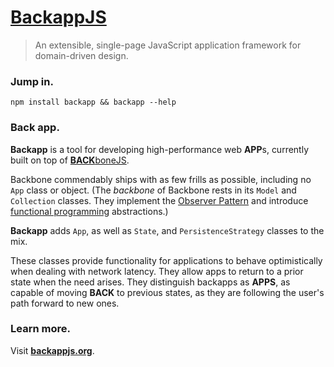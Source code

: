 [BackappJS](http://backbonejs.org)
==========================

> An extensible, single-page JavaScript application framework for domain-driven design.

### Jump in. ###

`npm install backapp && backapp --help`

### Back app. ###

**Backapp** is a tool for developing high-performance web **APP**s, currently built on top of [**BACK**boneJS](http://backbonejs.org).

Backbone commendably ships with as few frills as possible, including no `App` class or object. (The *backbone* of Backbone rests in its `Model` and `Collection` classes. They implement the [Observer Pattern](http://en.wikipedia.org/wiki/Observer_pattern) and introduce [functional programming](http://en.wikipedia.org/wiki/Functional_programming) abstractions.)

**Backapp** adds `App`, as well as `State`, and `PersistenceStrategy` classes to the mix.

These classes provide functionality for applications to behave optimistically when dealing with network latency. They allow apps to return to a prior state when the need arises. They distinguish backapps as **APPS**, as capable of moving **BACK** to previous states, as they are following the user's path forward to new ones.

### Learn more. ###
Visit **[backappjs.org](http://backappjs.org)**.
